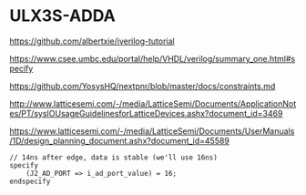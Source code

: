 # ULX3S-ADDA


https://github.com/albertxie/iverilog-tutorial

https://www.csee.umbc.edu/portal/help/VHDL/verilog/summary_one.html#specify

https://github.com/YosysHQ/nextpnr/blob/master/docs/constraints.md

http://www.latticesemi.com/-/media/LatticeSemi/Documents/ApplicationNotes/PT/sysIOUsageGuidelinesforLatticeDevices.ashx?document_id=3469

https://www.latticesemi.com/-/media/LatticeSemi/Documents/UserManuals/1D/design_planning_document.ashx?document_id=45589

	// 14ns after edge, data is stable (we'll use 16ns)
	specify 
		(J2_AD_PORT => i_ad_port_value) = 16;
	endspecify